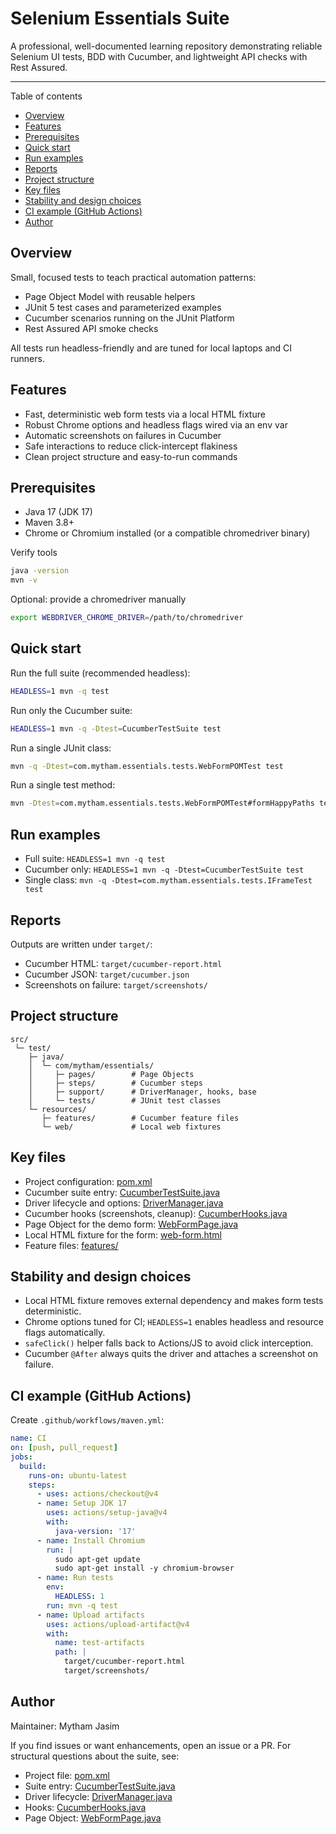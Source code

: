 # Selenium Essentials Suite

A professional, well-documented learning repository demonstrating reliable Selenium UI tests, BDD with Cucumber, and lightweight API checks with Rest Assured.

---

Table of contents

- [Overview](#overview)
- [Features](#features)
- [Prerequisites](#prerequisites)
- [Quick start](#quick-start)
- [Run examples](#run-examples)
- [Reports](#reports)
- [Project structure](#project-structure)
- [Key files](#key-files)
- [Stability and design choices](#stability-and-design-choices)
- [CI example (GitHub Actions)](#ci-example-github-actions)
- [Author](#author)

## Overview

Small, focused tests to teach practical automation patterns:

- Page Object Model with reusable helpers
- JUnit 5 test cases and parameterized examples
- Cucumber scenarios running on the JUnit Platform
- Rest Assured API smoke checks

All tests run headless-friendly and are tuned for local laptops and CI runners.

## Features

- Fast, deterministic web form tests via a local HTML fixture
- Robust Chrome options and headless flags wired via an env var
- Automatic screenshots on failures in Cucumber
- Safe interactions to reduce click-intercept flakiness
- Clean project structure and easy-to-run commands

## Prerequisites

- Java 17 (JDK 17)
- Maven 3.8+
- Chrome or Chromium installed (or a compatible chromedriver binary)

Verify tools

```bash
java -version
mvn -v
```

Optional: provide a chromedriver manually

```bash
export WEBDRIVER_CHROME_DRIVER=/path/to/chromedriver
```

## Quick start

Run the full suite (recommended headless):

```bash
HEADLESS=1 mvn -q test
```

Run only the Cucumber suite:

```bash
HEADLESS=1 mvn -q -Dtest=CucumberTestSuite test
```

Run a single JUnit class:

```bash
mvn -q -Dtest=com.mytham.essentials.tests.WebFormPOMTest test
```

Run a single test method:

```bash
mvn -Dtest=com.mytham.essentials.tests.WebFormPOMTest#formHappyPaths test
```

## Run examples

- Full suite: `HEADLESS=1 mvn -q test`
- Cucumber only: `HEADLESS=1 mvn -q -Dtest=CucumberTestSuite test`
- Single class: `mvn -q -Dtest=com.mytham.essentials.tests.IFrameTest test`

## Reports

Outputs are written under `target/`:

- Cucumber HTML: `target/cucumber-report.html`
- Cucumber JSON: `target/cucumber.json`
- Screenshots on failure: `target/screenshots/`

## Project structure

```text
src/
 └─ test/
    ├─ java/
    │  └─ com/mytham/essentials/
    │     ├─ pages/        # Page Objects
    │     ├─ steps/        # Cucumber steps
    │     ├─ support/      # DriverManager, hooks, base
    │     └─ tests/        # JUnit test classes
    └─ resources/
       ├─ features/        # Cucumber feature files
       └─ web/             # Local web fixtures
```

## Key files

- Project configuration: [pom.xml](pom.xml)
- Cucumber suite entry: [CucumberTestSuite.java](src/test/java/com/mytham/essentials/tests/CucumberTestSuite.java)
- Driver lifecycle and options: [DriverManager.java](src/test/java/com/mytham/essentials/support/DriverManager.java)
- Cucumber hooks (screenshots, cleanup): [CucumberHooks.java](src/test/java/com/mytham/essentials/support/CucumberHooks.java)
- Page Object for the demo form: [WebFormPage.java](src/test/java/com/mytham/essentials/pages/WebFormPage.java)
- Local HTML fixture for the form: [web-form.html](src/test/resources/web/web-form.html)
- Feature files: [features/](src/test/resources/features/)

## Stability and design choices

- Local HTML fixture removes external dependency and makes form tests deterministic.
- Chrome options tuned for CI; `HEADLESS=1` enables headless and resource flags automatically.
- `safeClick()` helper falls back to Actions/JS to avoid click interception.
- Cucumber `@After` always quits the driver and attaches a screenshot on failure.

## CI example (GitHub Actions)

Create `.github/workflows/maven.yml`:

```yaml
name: CI
on: [push, pull_request]
jobs:
  build:
    runs-on: ubuntu-latest
    steps:
      - uses: actions/checkout@v4
      - name: Setup JDK 17
        uses: actions/setup-java@v4
        with:
          java-version: '17'
      - name: Install Chromium
        run: |
          sudo apt-get update
          sudo apt-get install -y chromium-browser
      - name: Run tests
        env:
          HEADLESS: 1
        run: mvn -q test
      - name: Upload artifacts
        uses: actions/upload-artifact@v4
        with:
          name: test-artifacts
          path: |
            target/cucumber-report.html
            target/screenshots/
```

## Author

Maintainer: Mytham Jasim

If you find issues or want enhancements, open an issue or a PR. For structural questions about the suite, see:

- Project file: [pom.xml](pom.xml)
- Suite entry: [CucumberTestSuite.java](src/test/java/com/mytham/essentials/tests/CucumberTestSuite.java)
- Driver lifecycle: [DriverManager.java](src/test/java/com/mytham/essentials/support/DriverManager.java)
- Hooks: [CucumberHooks.java](src/test/java/com/mytham/essentials/support/CucumberHooks.java)
- Page Object: [WebFormPage.java](src/test/java/com/mytham/essentials/pages/WebFormPage.java)
